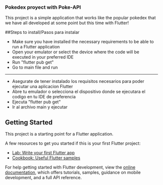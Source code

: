 ### Pokedex proyect with Poke-API

This project is a simple application that works like the popular pokedex that we have all developed at some point but this time with Flutter!

##Steps to install/Pasos para instalar
- Make sure you have installed the necessary requirements to be able to run a Flutter application
- Open your emulator or select the device where the code will be executed in your preferred IDE
- Run "flutter pub get"
- Go to main file and run
______________________________________________________________________________________________________
- Asegurate de tener instalado los requisitos necesarios para poder ejecutar una aplicacion Flutter
- Abre tu emulador o selecciona el dispositivo donde se ejecutara el codigo en tu IDE de preferencia
- Ejecuta "flutter pub get"
- Ir al archivo main y ejecutar
## Getting Started

This project is a starting point for a Flutter application.

A few resources to get you started if this is your first Flutter project:

- [Lab: Write your first Flutter app](https://docs.flutter.dev/get-started/codelab)
- [Cookbook: Useful Flutter samples](https://docs.flutter.dev/cookbook)

For help getting started with Flutter development, view the
[online documentation](https://docs.flutter.dev/), which offers tutorials,
samples, guidance on mobile development, and a full API reference.
